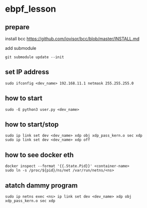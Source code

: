 # ebpf_lesson
## prepare
install bcc
https://github.com/iovisor/bcc/blob/master/INSTALL.md

add submodule
```
git submodule update --init  
```

## set IP address
```
sudo ifconfig <dev_name> 192.168.11.1 netmask 255.255.255.0
```

## how to start
```
sudo -E python3 user.py <dev_name>
```

## how to start/stop
```
sudo ip link set dev <dev_name> xdp obj xdp_pass_kern.o sec xdp
sudo ip link set dev <dev_name> xdp off
```

## how to see docker eth
```
docker inspect --format '{{.State.Pid}}' <container-name>
sudo ln -s /proc/${pid}/ns/net /var/run/netns/<ns>

```

## atatch dammy program
```
sudo ip netns exec <ns> ip link set dev <dev_name> xdp obj xdp_pass_kern.o sec xdp
```
